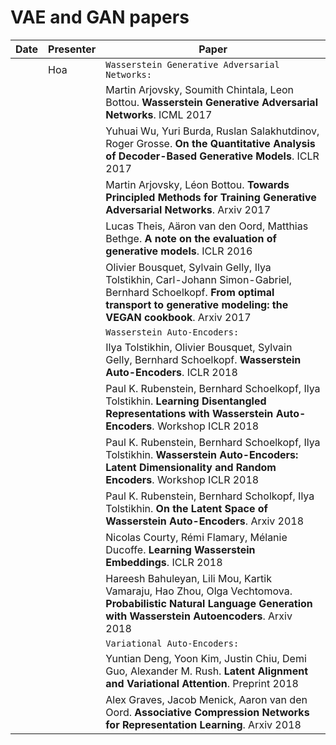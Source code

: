 # VAE and GAN papers

| Date | Presenter | Paper |
|-------------|-------------|-----------------|
|  | Hoa | `Wasserstein Generative Adversarial Networks:` |
|  |  | Martin Arjovsky, Soumith Chintala, Leon Bottou. **Wasserstein Generative Adversarial Networks**. ICML 2017 |
|  |  | Yuhuai Wu, Yuri Burda, Ruslan Salakhutdinov, Roger Grosse. **On the Quantitative Analysis of Decoder-Based Generative Models**. ICLR 2017 |
|  |  | Martin Arjovsky, Léon Bottou. **Towards Principled Methods for Training Generative Adversarial Networks**. Arxiv 2017 |
|  |  | Lucas Theis, Aäron van den Oord, Matthias Bethge. **A note on the evaluation of generative models**. ICLR 2016 |
|  |  | Olivier Bousquet, Sylvain Gelly, Ilya Tolstikhin, Carl-Johann Simon-Gabriel, Bernhard Schoelkopf. **From optimal transport to generative modeling: the VEGAN cookbook**. Arxiv 2017 |
|  |  | `Wasserstein Auto-Encoders:` |
|  |  | Ilya Tolstikhin, Olivier Bousquet, Sylvain Gelly, Bernhard Schoelkopf. **Wasserstein Auto-Encoders**. ICLR 2018 |
|  |  | Paul K. Rubenstein, Bernhard Schoelkopf, Ilya Tolstikhin. **Learning Disentangled Representations with Wasserstein Auto-Encoders**. Workshop ICLR 2018 |
|  |  | Paul K. Rubenstein, Bernhard Schoelkopf, Ilya Tolstikhin. **Wasserstein Auto-Encoders: Latent Dimensionality and Random Encoders**. Workshop ICLR 2018 |
|  |  | Paul K. Rubenstein, Bernhard Scholkopf, Ilya Tolstikhin. **On the Latent Space of Wasserstein Auto-Encoders**. Arxiv 2018 |
|  |  | Nicolas Courty, Rémi Flamary, Mélanie Ducoffe. **Learning Wasserstein Embeddings**. ICLR 2018 |
|  |  | Hareesh Bahuleyan, Lili Mou, Kartik Vamaraju, Hao Zhou, Olga Vechtomova. **Probabilistic Natural Language Generation with Wasserstein Autoencoders**. Arxiv 2018 |
|  |  | `Variational Auto-Encoders:` |
|  |  | Yuntian Deng, Yoon Kim, Justin Chiu, Demi Guo, Alexander M. Rush. **Latent Alignment and Variational Attention**. Preprint 2018 |
|  |  | Alex Graves, Jacob Menick, Aaron van den Oord. **Associative Compression Networks for Representation Learning**. Arxiv 2018 |
